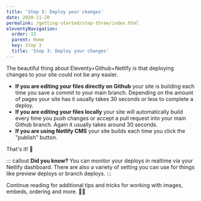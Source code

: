 ```yaml
---
title: 'Step 3: Deploy your changes' 
date: 2020-11-20
permalink: /getting-started/step-three/index.html
eleventyNavigation:
  order: 15
  parent: Home
  key: Step 3 
  title: 'Step 3: Deploy your changes'
---
```

The beautiful thing about Eleventy+Github+Netlify is that deploying changes to your site could not be any easier. 

* **If you are editing your files directly on Github** your site is building each time you save a commit to your main branch. Depending on the amount of pages your site has it usually takes 30 seconds or less to complete a deploy. 
* **If you are editing your files locally** your site will automatically build every time you push changes or accept a pull request into your main Github branch. Again it usually takes around 30 seconds. 
* **If you are using Netlify CMS** your site builds each time you click the "publish" button. 

That's it! 🤗 

::: callout
**Did you know?** You can monitor your deploys in realtime via your Netlify dashboard. There are also a variety of setting you can use for things like preview deploys or branch deploys.
:::

Continue reading for additional tips and tricks for working with images, embeds, ordering and more. 🧙‍♂️